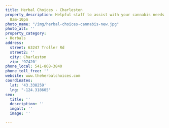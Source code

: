 ```yaml
---
title: Herbal Choices - Charleston
property_description: Helpful staff to assist with your cannabis needs. Open daily
  8am-10pm
photo_name: "/img/herbal-choices-cannabis-new.jpg"
photo_alt: ''
property_category:
- Herbals
address:
  street: 63247 Troller Rd
  street2: ''
  city: Charleston
  zip: '97420'
phone_local: 541-808-3840
phone_toll_free: ''
website: www.theherbalchoices.com
coordinates:
  lat: '43.338259'
  lng: "-124.318605"
seo:
  title: ''
  description: ''
  imgalt: ''
  image: ''

---
```


